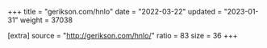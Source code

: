 +++
title = "gerikson.com/hnlo"
date = "2022-03-22"
updated = "2023-01-31"
weight = 37038

[extra]
source = "http://gerikson.com/hnlo/"
ratio = 83
size = 36
+++
